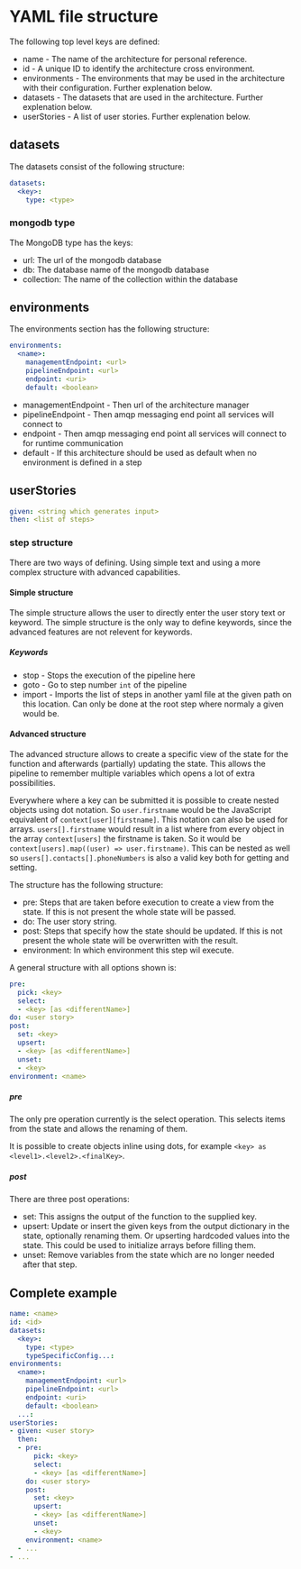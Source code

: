 # YAML file structure
The following top level keys are defined:
- name - The name of the architecture for personal reference.
- id - A unique ID to identify the architecture cross environment.
- environments - The environments that may be used in the architecture with their configuration. Further explenation below.
- datasets - The datasets that are used in the architecture. Further explenation below.
- userStories - A list of user stories. Further explenation below.


## datasets
The datasets consist of the following structure:
```yaml
datasets:
  <key>:
    type: <type>
```

### mongodb type
The MongoDB type has the keys:
- url: The url of the mongodb database
- db: The database name of the mongodb database
- collection: The name of the collection within the database

## environments
The environments section has the following structure:
```yaml
environments:
  <name>:
    managementEndpoint: <url>
    pipelineEndpoint: <url>
    endpoint: <uri>
    default: <boolean>
```

- managementEndpoint - Then url of the architecture manager 
- pipelineEndpoint - Then amqp messaging end point all services will connect to
- endpoint - Then amqp messaging end point all services will connect to for runtime communication
- default - If this architecture should be used as default when no environment is defined in a step

## userStories
```yaml
given: <string which generates input>
then: <list of steps>
```

### step structure
There are two ways of defining. Using simple text and using a more complex structure with advanced capabilities.

#### Simple structure
The simple structure allows the user to directly enter the user story text or keyword. The simple structure is the only way to define keywords, since the advanced features are not relevent for keywords.

##### Keywords
- stop - Stops the execution of the pipeline here
- goto <int> - Go to step number `int` of the pipeline
- import <path> - Imports the list of steps in another yaml file at the given path on this location. Can only be done at the root step where normaly a given would be.

#### Advanced structure
The advanced structure allows to create a specific view of the state for the function and afterwards (partially) updating the state. This allows the pipeline to remember multiple variables which opens a lot of extra possibilities.

Everywhere where a key can be submitted it is possible to create nested objects using dot notation. So `user.firstname` would be the JavaScript equivalent of `context[user][firstname]`.
This notation can also be used for arrays. `users[].firstname` would result in a list where from every object in the array `context[users]` the firstname is taken. So it would be `context[users].map((user) => user.firstname)`. This can be nested as well so `users[].contacts[].phoneNumbers` is also a valid key both for getting and setting.

The structure has the following structure:
- pre: Steps that are taken before execution to create a view from the state. If this is not present the whole state will be passed.
- do: The user story string.
- post: Steps that specify how the state should be updated. If this is not present the whole state will be overwritten with the result.
- environment: In which environment this step wil execute.

A general structure with all options shown is:
```yaml
pre:
  pick: <key>
  select:
  - <key> [as <differentName>]
do: <user story>
post:
  set: <key>
  upsert:
  - <key> [as <differentName>]
  unset:
  - <key>
environment: <name>
```

##### pre
The only pre operation currently is the select operation. This selects items from the state and allows the renaming of them.

It is possible to create objects inline using dots, for example `<key> as <level1>.<level2>.<finalKey>`.

##### post
There are three post operations:
- set: This assigns the output of the function to the supplied key.
- upsert: Update or insert the given keys from the output dictionary in the state, optionally renaming them. Or upserting hardcoded values into the state. This could be used to initialize arrays before filling them.
- unset: Remove variables from the state which are no longer needed after that step.

## Complete example
```yaml
name: <name>
id: <id>
datasets:
  <key>:
    type: <type>
    typeSpecificConfig...:
environments:
  <name>:
    managementEndpoint: <url>
    pipelineEndpoint: <url>
    endpoint: <uri>
    default: <boolean>
  ...:
userStories:
- given: <user story>
  then:
  - pre:
      pick: <key>
      select:
      - <key> [as <differentName>]
    do: <user story>
    post:
      set: <key>
      upsert:
      - <key> [as <differentName>]
      unset:
      - <key>
    environment: <name>
  - ...
- ...
```